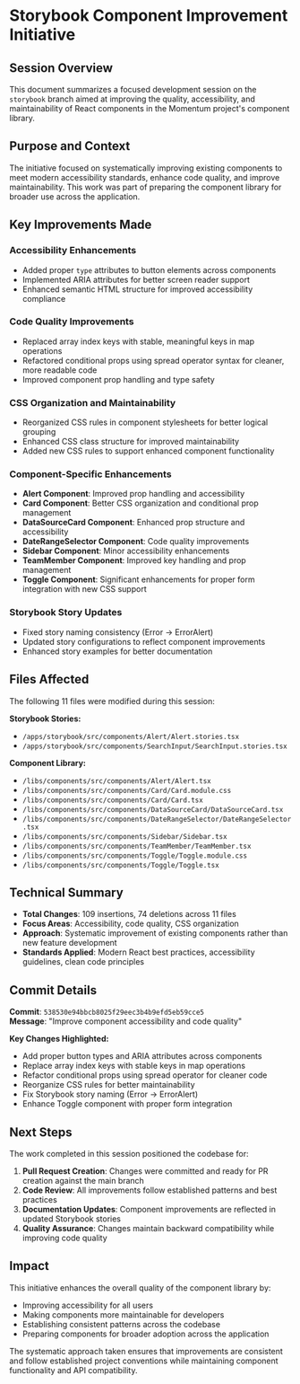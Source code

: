 # Storybook Component Improvement Initiative

## Session Overview

This document summarizes a focused development session on the `storybook` branch aimed at improving the quality, accessibility, and maintainability of React components in the Momentum project's component library.

## Purpose and Context

The initiative focused on systematically improving existing components to meet modern accessibility standards, enhance code quality, and improve maintainability. This work was part of preparing the component library for broader use across the application.

## Key Improvements Made

### Accessibility Enhancements
- Added proper `type` attributes to button elements across components
- Implemented ARIA attributes for better screen reader support
- Enhanced semantic HTML structure for improved accessibility compliance

### Code Quality Improvements
- Replaced array index keys with stable, meaningful keys in map operations
- Refactored conditional props using spread operator syntax for cleaner, more readable code
- Improved component prop handling and type safety

### CSS Organization and Maintainability
- Reorganized CSS rules in component stylesheets for better logical grouping
- Enhanced CSS class structure for improved maintainability
- Added new CSS rules to support enhanced component functionality

### Component-Specific Enhancements
- **Alert Component**: Improved prop handling and accessibility
- **Card Component**: Better CSS organization and conditional prop management
- **DataSourceCard Component**: Enhanced prop structure and accessibility
- **DateRangeSelector Component**: Code quality improvements
- **Sidebar Component**: Minor accessibility enhancements
- **TeamMember Component**: Improved key handling and prop management
- **Toggle Component**: Significant enhancements for proper form integration with new CSS support

### Storybook Story Updates
- Fixed story naming consistency (Error → ErrorAlert)
- Updated story configurations to reflect component improvements
- Enhanced story examples for better documentation

## Files Affected

The following 11 files were modified during this session:

**Storybook Stories:**
- `/apps/storybook/src/components/Alert/Alert.stories.tsx`
- `/apps/storybook/src/components/SearchInput/SearchInput.stories.tsx`

**Component Library:**
- `/libs/components/src/components/Alert/Alert.tsx`
- `/libs/components/src/components/Card/Card.module.css`
- `/libs/components/src/components/Card/Card.tsx`
- `/libs/components/src/components/DataSourceCard/DataSourceCard.tsx`
- `/libs/components/src/components/DateRangeSelector/DateRangeSelector.tsx`
- `/libs/components/src/components/Sidebar/Sidebar.tsx`
- `/libs/components/src/components/TeamMember/TeamMember.tsx`
- `/libs/components/src/components/Toggle/Toggle.module.css`
- `/libs/components/src/components/Toggle/Toggle.tsx`

## Technical Summary

- **Total Changes**: 109 insertions, 74 deletions across 11 files
- **Focus Areas**: Accessibility, code quality, CSS organization
- **Approach**: Systematic improvement of existing components rather than new feature development
- **Standards Applied**: Modern React best practices, accessibility guidelines, clean code principles

## Commit Details

**Commit**: `538530e94bbcb8025f29eec3b4b9efd5eb59cce5`  
**Message**: "Improve component accessibility and code quality"

**Key Changes Highlighted:**
- Add proper button types and ARIA attributes across components
- Replace array index keys with stable keys in map operations
- Refactor conditional props using spread operator for cleaner code
- Reorganize CSS rules for better maintainability
- Fix Storybook story naming (Error → ErrorAlert)
- Enhance Toggle component with proper form integration

## Next Steps

The work completed in this session positioned the codebase for:

1. **Pull Request Creation**: Changes were committed and ready for PR creation against the main branch
2. **Code Review**: All improvements follow established patterns and best practices
3. **Documentation Updates**: Component improvements are reflected in updated Storybook stories
4. **Quality Assurance**: Changes maintain backward compatibility while improving code quality

## Impact

This initiative enhances the overall quality of the component library by:
- Improving accessibility for all users
- Making components more maintainable for developers
- Establishing consistent patterns across the codebase
- Preparing components for broader adoption across the application

The systematic approach taken ensures that improvements are consistent and follow established project conventions while maintaining component functionality and API compatibility.